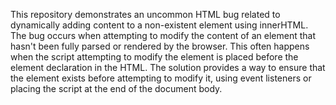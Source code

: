 This repository demonstrates an uncommon HTML bug related to dynamically adding content to a non-existent element using innerHTML. The bug occurs when attempting to modify the content of an element that hasn't been fully parsed or rendered by the browser.  This often happens when the script attempting to modify the element is placed before the element declaration in the HTML. The solution provides a way to ensure that the element exists before attempting to modify it, using event listeners or placing the script at the end of the document body.